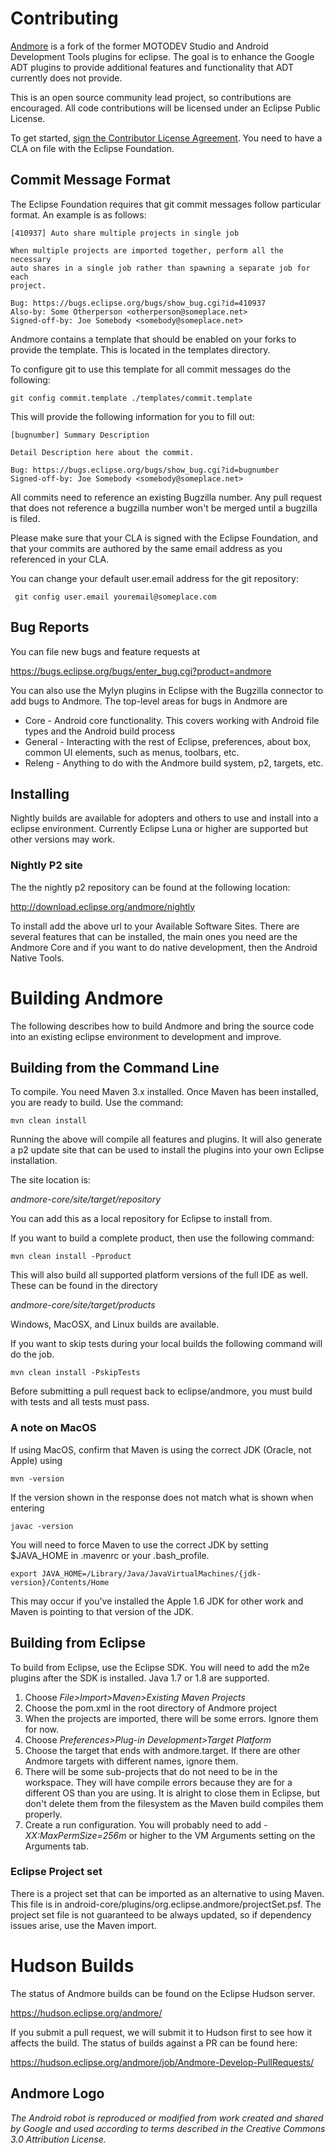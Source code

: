 # Contributing

[Andmore](https://www.eclipse.org/andmore) is a fork of the former MOTODEV Studio and Android Development Tools plugins for eclipse.
The goal is to enhance the Google ADT plugins to provide additional features and functionality that ADT currently
does not provide.

This is an open source community lead project, so contributions are encouraged.  All code contributions will
be licensed under an Eclipse Public License.

To get started, <a href="https://www.eclipse.org/legal/clafaq.php">sign the Contributor License Agreement</a>.  You need to have a CLA on file with the Eclipse Foundation.

## Commit Message Format

The Eclipse Foundation requires that git commit messages follow particular format.  An example is as follows:

    [410937] Auto share multiple projects in single job
    
    When multiple projects are imported together, perform all the necessary
    auto shares in a single job rather than spawning a separate job for each
    project.
    
    Bug: https://bugs.eclipse.org/bugs/show_bug.cgi?id=410937
    Also-by: Some Otherperson <otherperson@someplace.net>
    Signed-off-by: Joe Somebody <somebody@someplace.net>

Andmore contains a template that should be enabled on your forks to provide the template.   This is located in the templates directory.

To configure git to use this template for all commit messages do the following:

    git config commit.template ./templates/commit.template

This will provide the following information for you to fill out:

    [bugnumber] Summary Description
    
    Detail Description here about the commit.
    
    Bug: https://bugs.eclipse.org/bugs/show_bug.cgi?id=bugnumber
    Signed-off-by: Joe Somebody <somebody@someplace.net>

All commits need to reference an existing Bugzilla number.  Any pull request that does 
not reference a bugzilla number won't be merged until a bugzilla is filed.  

Please make sure that your CLA is signed with the Eclipse Foundation, and that your commits are authored by the same email address as you referenced in your CLA.

You can change your default user.email address for the git repository:

     git config user.email youremail@someplace.com

## Bug Reports

You can file new bugs and feature requests at

https://bugs.eclipse.org/bugs/enter_bug.cgi?product=andmore

You can also use the Mylyn plugins in Eclipse with the Bugzilla connector to add bugs to
Andmore. The top-level areas for bugs in Andmore are

* Core - Android core functionality. This covers working with Android file types and the Android build process
* General - Interacting with the rest of Eclipse, preferences, about box, common UI elements, such as menus, toolbars, etc.
* Releng - Anything to do with the Andmore build system, p2, targets, etc.

## Installing

Nightly builds are available for adopters and others to use and install into a eclipse environment.  Currently Eclipse Luna or
higher are supported but other versions may work.

### Nightly P2 site

The the nightly p2 repository can be found at the following location:

http://download.eclipse.org/andmore/nightly

To install add the above url to your Available Software Sites.  There are several features that can be installed, the main ones you
need are the Andmore Core and if you want to do native development, then the Android Native Tools.

# Building Andmore

The following describes how to build Andmore and bring the source code into an 
existing eclipse environment to development and improve.

## Building from the Command Line

To compile.  You need Maven 3.x installed. Once Maven has been installed, you are ready 
to build.  Use the command:

    mvn clean install

Running the above will compile all features and plugins.  It will also generate a p2 update
site that can be used to install the plugins into your own Eclipse installation.

The site location is:

_andmore-core/site/target/repository_

You can add this as a local repository for Eclipse to install from.

If you want to build a complete product, then use the following command:

    mvn clean install -Pproduct
    
This will also build all supported platform versions of the full IDE as well.  These can be found in the directory 

_andmore-core/site/target/products_

Windows, MacOSX, and Linux builds are available.

If you want to skip tests during your local builds the following command will do the job.

    mvn clean install -PskipTests 

Before submitting a pull request back to eclipse/andmore, you must build with tests and 
all tests must pass.

### A note on MacOS

If using MacOS, confirm that Maven is using the correct JDK (Oracle, not Apple) using

    mvn -version

If the version shown in the response does not match what is shown when entering

    javac -version
    
You will need to force Maven to use the correct JDK by setting $JAVA_HOME in .mavenrc or
your .bash_profile.

    export JAVA_HOME=/Library/Java/JavaVirtualMachines/{jdk-version}/Contents/Home

This may occur if you've installed the Apple 1.6 JDK for other work and Maven is pointing 
to that version of the JDK.

## Building from Eclipse

To build from Eclipse, use the Eclipse SDK. You will need to add the m2e plugins after the
SDK is installed.  Java 1.7 or 1.8 are supported.

1. Choose _File>Import>Maven>Existing Maven Projects_
1. Choose the pom.xml in the root directory of Andmore project
1. When the projects are imported, there will be some errors. Ignore them for now.
1. Choose _Preferences>Plug-in Development>Target Platform_
1. Choose the target that ends with andmore.target. If there are other Andmore targets with different names, ignore them.
1. There will be some sub-projects that do not need to be in the workspace. They will have compile errors because they are for a different OS than you are using. It is alright to close them in Eclipse, but don't delete them from the filesystem as the Maven build compiles them properly.
1. Create a run configuration. You will probably need to add *-XX:MaxPermSize=256m* or higher to the VM Arguments setting on the Arguments tab.

### Eclipse Project set

There is a project set that can be imported as an alternative to using Maven. This file
is in android-core/plugins/org.eclipse.andmore/projectSet.psf.  The project set file is
not guaranteed to be always updated, so if dependency issues arise, use the Maven import.

# Hudson Builds

The status of Andmore builds can be found on the Eclipse Hudson server.

https://hudson.eclipse.org/andmore/

If you submit a pull request, we will submit it to Hudson first to see how it affects the
build. The status of builds against a PR can be found here:

https://hudson.eclipse.org/andmore/job/Andmore-Develop-PullRequests/

## Andmore Logo

*The Android robot is reproduced or modified from work created and shared by Google and 
used according to terms described in the Creative Commons 3.0 Attribution License.*

